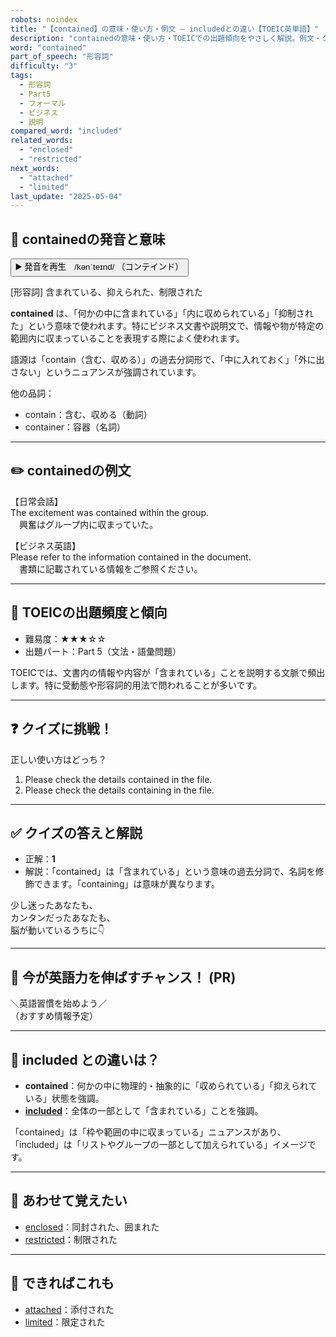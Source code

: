 ```yaml
---
robots: noindex
title: "【contained】の意味・使い方・例文 ― includedとの違い【TOEIC英単語】"
description: "containedの意味・使い方・TOEICでの出題傾向をやさしく解説。例文・クイズ付きでincludedとの違いもわかりやすく学べます。"
word: "contained"
part_of_speech: "形容詞"
difficulty: "3"
tags:
  - 形容詞
  - Part5
  - フォーマル
  - ビジネス
  - 説明
compared_word: "included"
related_words:
  - "enclosed"
  - "restricted"
next_words:
  - "attached"
  - "limited"
last_update: "2025-05-04"
---
```


## 🔰 containedの発音と意味

<button class="play-audio" onclick="playTTS('contained')">
  <span class="play-audio-main">
    ▶️ 発音を再生　/kənˈteɪnd/
  </span>
  <span class="play-audio-sub">
    （コンテインド）
  </span>
</button>

[形容詞] 含まれている、抑えられた、制限された

**contained** は、「何かの中に含まれている」「内に収められている」「抑制された」という意味で使われます。特にビジネス文書や説明文で、情報や物が特定の範囲内に収まっていることを表現する際によく使われます。

語源は「contain（含む、収める）」の過去分詞形で、「中に入れておく」「外に出さない」というニュアンスが強調されています。

他の品詞：  
- contain：含む、収める（動詞）
- container：容器（名詞）

---

## ✏️ containedの例文

【日常会話】  
The excitement was contained within the group.  
　興奮はグループ内に収まっていた。

【ビジネス英語】  
Please refer to the information contained in the document.  
　書類に記載されている情報をご参照ください。

---

## 🎯 TOEICの出題頻度と傾向

- 難易度：★★★☆☆
- 出題パート：Part 5（文法・語彙問題）

TOEICでは、文書内の情報や内容が「含まれている」ことを説明する文脈で頻出します。特に受動態や形容詞的用法で問われることが多いです。

---

## ❓ クイズに挑戦！

正しい使い方はどっち？

1. Please check the details contained in the file.  
2. Please check the details containing in the file.

---

## ✅ クイズの答えと解説

- 正解：**1**
- 解説：「contained」は「含まれている」という意味の過去分詞で、名詞を修飾できます。「containing」は意味が異なります。

少し迷ったあなたも、  
カンタンだったあなたも、  
脳が動いているうちに👇️

---

## 🚀 今が英語力を伸ばすチャンス！ (PR)

<div class="info-center">
＼英語習慣を始めよう／<br>  
（おすすめ情報予定）
</div>

---

## 🤔  included との違いは？

- **contained**：何かの中に物理的・抽象的に「収められている」「抑えられている」状態を強調。
- **[included](/included)**：全体の一部として「含まれている」ことを強調。

「contained」は「枠や範囲の中に収まっている」ニュアンスがあり、「included」は「リストやグループの一部として加えられている」イメージです。

---

## 🧩 あわせて覚えたい

- [enclosed](/enclosed)：同封された、囲まれた
- [restricted](/restricted)：制限された

---

## 📖 できればこれも

- [attached](/attached)：添付された
- [limited](/limited)：限定された

<!-- cvid: aid42_bid13 -->

